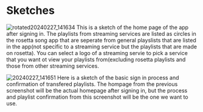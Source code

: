 # Sketches
![rotated20240227_141634](https://github.com/ChicoState/ux-rosetta-song/assets/125218926/ca929298-5eff-48ea-b6a4-de2baed16822)
This is a sketch of the home page of the app after signing in.  The playlists from streaming services are listed as circles in the rosetta song app that are seperate from general playslists that are listed in the app(not specific to a streaming service but the playlists that are made on rosetta).  You can select a logo of a streaming servie to pick a service that you want ot view your playlists from(excluding rosetta playlists and those from other streaming services.
 
![20240227_141651](https://github.com/ChicoState/ux-rosetta-song/assets/125218926/2b559320-873e-40bb-a022-c3913530affa)
Here is a sketch of the basic sign in process and confirmation of transfered playlists.  The hompage from the previous screenshot will be the actual homepage after signing in, but the process and playlist confirmation from this screenshot will be the one we want to use.
